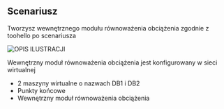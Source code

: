 ## <a name="scenario"></a>Scenariusz

Tworzysz wewnętrznego modułu równoważenia obciążenia zgodnie z toohello po scenariusza

![OPIS ILUSTRACJI](./media/load-balancer-get-started-ilb-scenario-include/figure1.png)

Wewnętrzny moduł równoważenia obciążenia jest konfigurowany w sieci wirtualnej

* 2 maszyny wirtualne o nazwach DB1 i DB2
* Punkty końcowe
* Wewnętrzny moduł równoważenia obciążenia
